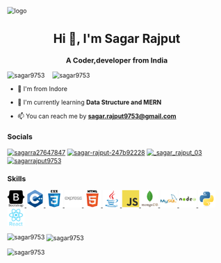 ![logo](https://wallpapertag.com/wallpaper/full/e/e/e/405846-coding-wallpaper-2000x1080-for-android.jpg)

<h1 align="center">Hi 👋, I'm Sagar Rajput</h1>
<h3 align="center">A Coder,developer from India</h3>


<img align="right" width="400px" src="https://cdn.dribbble.com/users/1059583/screenshots/4171367/coding-freak.gif" alt="sagar9753" />

<p align="left"> <img src="https://komarev.com/ghpvc/?username=sagar9753&label=Profile%20views&color=0e75b6&style=flat" alt="sagar9753" /> </p>

- 🌆 I'm from Indore

- 🌱 I'm currently learning **Data Structure and MERN**

- 📫 You can reach me by **sagar.rajput9753@gmail.com**

<h3 align="left">Socials</h3>
<p align="left">
<a href="https://twitter.com/sagarra27647847" target="blank"><img align="center" src="https://raw.githubusercontent.com/rahuldkjain/github-profile-readme-generator/master/src/images/icons/Social/twitter.svg" alt="sagarra27647847" height="30" width="40" /></a>
<a href="https://linkedin.com/in/sagar-rajput-247b92228" target="blank"><img align="center" src="https://raw.githubusercontent.com/rahuldkjain/github-profile-readme-generator/master/src/images/icons/Social/linked-in-alt.svg" alt="sagar-rajput-247b92228" height="30" width="40" /></a>
<a href="https://instagram.com/_sagar_rajput_03" target="blank"><img align="center" src="https://raw.githubusercontent.com/rahuldkjain/github-profile-readme-generator/master/src/images/icons/Social/instagram.svg" alt="_sagar_rajput_03" height="30" width="40" /></a>
<a href="https://auth.geeksforgeeks.org/user/sagarrajput9753" target="blank"><img align="center" src="https://raw.githubusercontent.com/rahuldkjain/github-profile-readme-generator/master/src/images/icons/Social/geeks-for-geeks.svg" alt="sagarrajput9753" height="30" width="40" /></a>
</p>

<h3 align="left">Skills</h3>
<p align="left"> <a href="https://getbootstrap.com" target="_blank" rel="noreferrer"> <img src="https://raw.githubusercontent.com/devicons/devicon/master/icons/bootstrap/bootstrap-plain-wordmark.svg" alt="bootstrap" width="40" height="40"/> </a> <a href="https://www.w3schools.com/cpp/" target="_blank" rel="noreferrer"> <img src="https://raw.githubusercontent.com/devicons/devicon/master/icons/cplusplus/cplusplus-original.svg" alt="cplusplus" width="40" height="40"/> </a> <a href="https://www.w3schools.com/css/" target="_blank" rel="noreferrer"> <img src="https://raw.githubusercontent.com/devicons/devicon/master/icons/css3/css3-original-wordmark.svg" alt="css3" width="40" height="40"/> </a> <a href="https://expressjs.com" target="_blank" rel="noreferrer"> <img src="https://raw.githubusercontent.com/devicons/devicon/master/icons/express/express-original-wordmark.svg" alt="express" width="40" height="40"/> </a> <a href="https://www.w3.org/html/" target="_blank" rel="noreferrer"> <img src="https://raw.githubusercontent.com/devicons/devicon/master/icons/html5/html5-original-wordmark.svg" alt="html5" width="40" height="40"/> </a> <a href="https://www.java.com" target="_blank" rel="noreferrer"> <img src="https://raw.githubusercontent.com/devicons/devicon/master/icons/java/java-original.svg" alt="java" width="40" height="40"/> </a> <a href="https://developer.mozilla.org/en-US/docs/Web/JavaScript" target="_blank" rel="noreferrer"> <img src="https://raw.githubusercontent.com/devicons/devicon/master/icons/javascript/javascript-original.svg" alt="javascript" width="40" height="40"/> </a> <a href="https://www.mongodb.com/" target="_blank" rel="noreferrer"> <img src="https://raw.githubusercontent.com/devicons/devicon/master/icons/mongodb/mongodb-original-wordmark.svg" alt="mongodb" width="40" height="40"/> </a> <a href="https://www.mysql.com/" target="_blank" rel="noreferrer"> <img src="https://raw.githubusercontent.com/devicons/devicon/master/icons/mysql/mysql-original-wordmark.svg" alt="mysql" width="40" height="40"/> </a> <a href="https://nodejs.org" target="_blank" rel="noreferrer"> <img src="https://raw.githubusercontent.com/devicons/devicon/master/icons/nodejs/nodejs-original-wordmark.svg" alt="nodejs" width="40" height="40"/> </a> <a href="https://www.python.org" target="_blank" rel="noreferrer"> <img src="https://raw.githubusercontent.com/devicons/devicon/master/icons/python/python-original.svg" alt="python" width="40" height="40"/> </a> <a href="https://reactjs.org/" target="_blank" rel="noreferrer"> <img src="https://raw.githubusercontent.com/devicons/devicon/master/icons/react/react-original-wordmark.svg" alt="react" width="40" height="40"/> </a> </p>



<p><img align="left" src="https://github-readme-stats.vercel.app/api/top-langs?username=sagar9753&show_icons=true&locale=en&layout=compact" alt="sagar9753" /></p>

<p>&nbsp;<img align="center" src="https://github-readme-stats.vercel.app/api?username=sagar9753&show_icons=true&locale=en" alt="sagar9753" /></p>

<p><img align="center" src="https://github-readme-streak-stats.herokuapp.com/?user=sagar9753&" alt="sagar9753" /></p>

